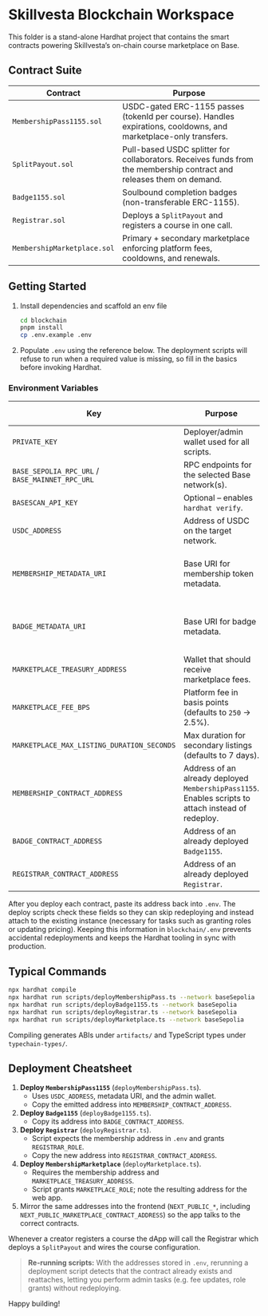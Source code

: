 # Skillvesta Blockchain Workspace

This folder is a stand-alone Hardhat project that contains the smart contracts powering Skillvesta’s on-chain course marketplace on Base.

## Contract Suite

| Contract                 | Purpose                                                                                                              |
| ------------------------ | -------------------------------------------------------------------------------------------------------------------- |
| `MembershipPass1155.sol` | USDC-gated ERC-1155 passes (tokenId per course). Handles expirations, cooldowns, and marketplace-only transfers.    |
| `SplitPayout.sol`        | Pull-based USDC splitter for collaborators. Receives funds from the membership contract and releases them on demand. |
| `Badge1155.sol`          | Soulbound completion badges (non-transferable ERC-1155).                                                             |
| `Registrar.sol`          | Deploys a `SplitPayout` and registers a course in one call.                                                          |
| `MembershipMarketplace.sol` | Primary + secondary marketplace enforcing platform fees, cooldowns, and renewals.                                |

## Getting Started

1. Install dependencies and scaffold an env file

   ```bash
   cd blockchain
   pnpm install
   cp .env.example .env
   ```

2. Populate `.env` using the reference below. The deployment scripts will refuse
   to run when a required value is missing, so fill in the basics before
   invoking Hardhat.

### Environment Variables

| Key                                       | Purpose                                                                                             | When to provide it                         |
| ----------------------------------------- | --------------------------------------------------------------------------------------------------- | ------------------------------------------ |
| `PRIVATE_KEY`                             | Deployer/admin wallet used for all scripts.                                                         | **Before** first deployment                |
| `BASE_SEPOLIA_RPC_URL` / `BASE_MAINNET_RPC_URL` | RPC endpoints for the selected Base network(s).                                                     | **Before** first deployment                |
| `BASESCAN_API_KEY`                        | Optional – enables `hardhat verify`.                                                                | Optional                                   |
| `USDC_ADDRESS`                            | Address of USDC on the target network.                                                              | **Before** first deployment                |
| `MEMBERSHIP_METADATA_URI`                 | Base URI for membership token metadata.                                                             | Before deployment (or leave blank to skip) |
| `BADGE_METADATA_URI`                      | Base URI for badge metadata.                                                                        | Before deployment (or leave blank to skip) |
| `MARKETPLACE_TREASURY_ADDRESS`            | Wallet that should receive marketplace fees.                                                        | **Before** marketplace deployment          |
| `MARKETPLACE_FEE_BPS`                     | Platform fee in basis points (defaults to `250` → 2.5%).                                            | Optional                                   |
| `MARKETPLACE_MAX_LISTING_DURATION_SECONDS`| Max duration for secondary listings (defaults to 7 days).                                           | Optional                                   |
| `MEMBERSHIP_CONTRACT_ADDRESS`             | Address of an already deployed `MembershipPass1155`. Enables scripts to attach instead of redeploy. | **After** first deployment                 |
| `BADGE_CONTRACT_ADDRESS`                  | Address of an already deployed `Badge1155`.                                                         | **After** first deployment                 |
| `REGISTRAR_CONTRACT_ADDRESS`              | Address of an already deployed `Registrar`.                                                         | **After** first deployment                 |

After you deploy each contract, paste its address back into `.env`. The deploy
scripts check these fields so they can skip redeploying and instead attach to
the existing instance (necessary for tasks such as granting roles or updating
pricing). Keeping this information in `blockchain/.env` prevents accidental
redeployments and keeps the Hardhat tooling in sync with production.

## Typical Commands

```bash
npx hardhat compile
npx hardhat run scripts/deployMembershipPass.ts --network baseSepolia
npx hardhat run scripts/deployBadge1155.ts --network baseSepolia
npx hardhat run scripts/deployRegistrar.ts --network baseSepolia
npx hardhat run scripts/deployMarketplace.ts --network baseSepolia
```

Compiling generates ABIs under `artifacts/` and TypeScript types under `typechain-types/`.

## Deployment Cheatsheet

1. **Deploy `MembershipPass1155`** (`deployMembershipPass.ts`).
   - Uses `USDC_ADDRESS`, metadata URI, and the admin wallet.
   - Copy the emitted address into `MEMBERSHIP_CONTRACT_ADDRESS`.
2. **Deploy `Badge1155`** (`deployBadge1155.ts`).
   - Copy its address into `BADGE_CONTRACT_ADDRESS`.
3. **Deploy `Registrar`** (`deployRegistrar.ts`).
   - Script expects the membership address in `.env` and grants `REGISTRAR_ROLE`.
   - Copy the new address into `REGISTRAR_CONTRACT_ADDRESS`.
4. **Deploy `MembershipMarketplace`** (`deployMarketplace.ts`).
   - Requires the membership address and `MARKETPLACE_TREASURY_ADDRESS`.
   - Script grants `MARKETPLACE_ROLE`; note the resulting address for the web app.
5. Mirror the same addresses into the frontend (`NEXT_PUBLIC_*`, including
   `NEXT_PUBLIC_MARKETPLACE_CONTRACT_ADDRESS`) so the app talks to the correct contracts.

Whenever a creator registers a course the dApp will call the Registrar which deploys a `SplitPayout` and wires the course configuration.

> **Re-running scripts:** With the addresses stored in `.env`, rerunning a
> deployment script detects that the contract already exists and reattaches,
> letting you perform admin tasks (e.g. fee updates, role grants) without
> redeploying.

Happy building!

